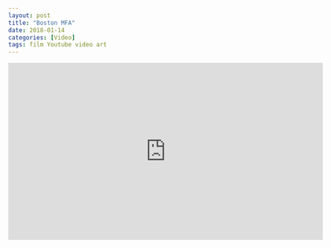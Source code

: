 ```yaml
---
layout: post
title: "Boston MFA"
date: 2018-01-14
categories: [Video]
tags: film Youtube video art
---
```

<div class="video-responsive">
<iframe width="640" height="360" src="https://www.youtube.com/embed/FGRSWeUF-k4?ecver=1" frameborder="0" allow="autoplay; encrypted-media" allowfullscreen></iframe>
 </div>
